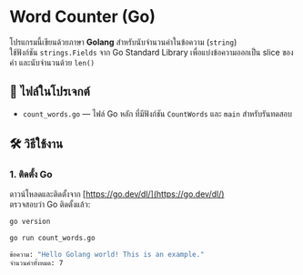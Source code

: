 # Word Counter (Go)

โปรแกรมนี้เขียนด้วยภาษา **Golang** สำหรับนับจำนวนคำในข้อความ (`string`)  
ใช้ฟังก์ชัน `strings.Fields` จาก Go Standard Library เพื่อแบ่งข้อความออกเป็น slice ของคำ และนับจำนวนด้วย `len()`  

## 📂 ไฟล์ในโปรเจกต์
- `count_words.go` — ไฟล์ Go หลัก ที่มีฟังก์ชัน `CountWords` และ `main` สำหรับรันทดสอบ

## 🛠 วิธีใช้งาน

### 1. ติดตั้ง Go
ดาวน์โหลดและติดตั้งจาก [https://go.dev/dl/](https://go.dev/dl/)  
ตรวจสอบว่า Go ติดตั้งแล้ว:
```bash
go version

go run count_words.go

ข้อความ: "Hello Golang world! This is an example."
จำนวนคำทั้งหมด: 7
